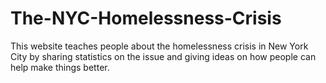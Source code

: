 # The-NYC-Homelessness-Crisis
This website teaches people about the homelessness crisis in New York City by sharing statistics on the issue and giving ideas on how people can help make things better.
